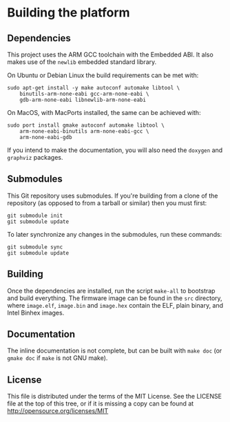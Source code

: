 Building the platform
=====================

Dependencies
------------

This project uses the ARM GCC toolchain with the Embedded ABI. It also makes
use of the `newlib` embedded standard library.

On Ubuntu or Debian Linux the build requirements can be met with:

    sudo apt-get install -y make autoconf automake libtool \
        binutils-arm-none-eabi gcc-arm-none-eabi \
        gdb-arm-none-eabi libnewlib-arm-none-eabi

On MacOS, with MacPorts installed, the same can be achieved with:

    sudo port install gmake autoconf automake libtool \
        arm-none-eabi-binutils arm-none-eabi-gcc \
        arm-none-eabi-gdb

If you intend to make the documentation, you will also need the `doxygen` and
`graphviz` packages.


Submodules
----------

This Git repository uses submodules. If you're building from a clone of
the repository (as opposed to from a tarball or similar) then you must first:

    git submodule init
    git submodule update

To later synchronize any changes in the submodules, run these commands:

    git submodule sync
    git submodule update


Building
--------

Once the dependencies are installed, run the script `make-all` to bootstrap
and build everything. The firmware image can be found in the `src` directory,
where `image.elf`, `image.bin` and `image.hex` contain the ELF, plain binary,
and Intel Binhex images.

Documentation
-------------

The inline documentation is not complete, but can be built with `make doc`
(or `gmake doc` if `make` is not GNU make).

License
-------

This file is distributed under the terms of the MIT License.
See the LICENSE file at the top of this tree, or if it is missing a copy can
be found at http://opensource.org/licenses/MIT
